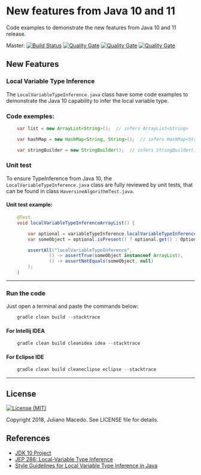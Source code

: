 # New features from Java 10 and 11
Code examples to demonstrate the new features from Java 10 and 11 release.

Master:
[![Build Status](https://travis-ci.org/macedoj/java-new-features.svg?branch=master)](https://travis-ci.org/macedoj/java-new-features/branches) 
[![Quality Gate](https://sonarcloud.io/api/project_badges/measure?project=macedoj_java-new-features&metric=alert_status)](https://sonarcloud.io/dashboard?id=macedoj_java-new-features)
[![Quality Gate](https://sonarcloud.io/api/project_badges/measure?project=macedoj_java-new-features&metric=coverage)](https://sonarcloud.io/dashboard?id=macedoj_java-new-features)
[![Quality Gate](https://sonarcloud.io/api/project_badges/measure?project=macedoj_java-new-features&metric=sqale_index)](https://sonarcloud.io/dashboard?id=macedoj_java-new-features)


## New Features

### Local Variable Type Inference

The <code>LocalVariableTypeInference.java</code> class have some code examples to demonstrate 
the Java 10 capability to infer the local variable type.

### Code exemples:
```java
    var list = new ArrayList<String>();  // infers ArrayList<String>
```

```java
    var hashMap = new HashMap<String, String>();  // infers HashMap<String, String>
```

```java
    var stringBuilder = new StringBuilder();  // infers StringBuilder()
```

### Unit test

To ensure TypeInference from Java 10, the <code>LocalVariableTypeInference.java</code> class 
are fully reviewed by unit tests, that can be found in class <code>HaversineAlgorithmTest.java</code>.

#### Unit test example:
```java
    @Test
    void localVariableTypeInferenceArrayList() {

        var optional = variableTypeInference.localVariableTypeInferenceArrayList();
        var someObject = optional.isPresent() ? optional.get() : Optional.empty();

        assertAll("localVariableTypeInference",
                () -> assertTrue(someObject instanceof ArrayList),
                () -> assertNotEquals(someObject, null)
        );
    }
```

___
### Run the code

Just open a terminal and paste the commands below:

```gradle
    gradle clean build --stacktrace
```

#### For Intellij IDEA
```gradle
    gradle clean build cleanidea idea --stacktrace
```

#### For Eclipse IDE
```gradle
    gradle clean build cleaneclipse eclipse --stacktrace
```

___
## License

[![License (MIT)](https://img.shields.io/badge/license-MIT-brightgreen.svg?style=flat-square)](http://opensource.org/licenses/MIT)

Copyright 2018, Juliano Macedo.
See LICENSE file for details.

## References

* [JDK 10 Project](http://openjdk.java.net/projects/jdk/10/)
* [JEP 286: Local-Variable Type Inference](http://openjdk.java.net/jeps/286)
* [Style Guidelines for Local Variable Type Inference in Java](http://openjdk.java.net/projects/amber/LVTIstyle.html)
